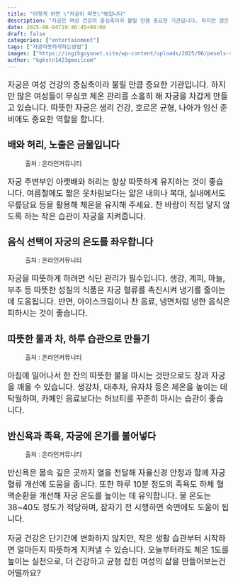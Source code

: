 ```yaml
---
title: "이렇게 하면 \"자궁이 따뜻\"해집니다"
description: "자궁은 여성 건강의 중심축이라 불릴 만큼 중요한 기관입니다. 하지만 많은 여성들이 무심코 체온 관리를 소홀히 해 자궁을 차갑게 만들고 있습니다. 따뜻한 자궁은 생리 건강, 호르몬 균형, 나아가 임신 준비에도 중요한 역할을 합니다."
date: 2025-06-04T19:46:45+09:00
draft: false
categories: ["entertainment"]
tags: ["자궁따뜻하게하는방법"]
images: ["https://ingihgoyonet.site/wp-content/uploads/2025/06/pexels-shkrabaanthony-4397265-669x1024.jpg", "https://ingihgoyonet.site/wp-content/uploads/2025/06/pexels-catscoming-750948-1-1024x683.jpg", "https://ingihgoyonet.site/wp-content/uploads/2025/06/pexels-cileklipalet-28882698-1024x683.jpg", "https://ingihgoyonet.site/wp-content/uploads/2025/06/pexels-gabby-k-6621188-683x1024.jpg"]
author: "kgkstn1423gmailcom"
---
```


<p style="font-size:18px">자궁은 여성 건강의 중심축이라 불릴 만큼 중요한 기관입니다. 하지만 많은 여성들이 무심코 체온 관리를 소홀히 해 자궁을 차갑게 만들고 있습니다. 따뜻한 자궁은 생리 건강, 호르몬 균형, 나아가 임신 준비에도 중요한 역할을 합니다.</p> <h2 >배와 허리, 노출은 금물입니다</h2> <figure ><img src="https://ingihgoyonet.site/wp-content/uploads/2025/06/pexels-shkrabaanthony-4397265-669x1024.jpg" alt="" style="aspect-ratio:16/9;object-fit:cover"/><figcaption >출처 : 온라인커뮤니티</figcaption></figure> <p style="font-size:18px">자궁 주변부인 아랫배와 허리는 항상 따뜻하게 유지하는 것이 좋습니다. 여름철에도 짧은 옷차림보다는 얇은 내의나 복대, 실내에서도 무릎담요 등을 활용해 체온을 유지해 주세요. 찬 바람이 직접 닿지 않도록 하는 작은 습관이 자궁을 지켜줍니다.</p> <h2 >음식 선택이 자궁의 온도를 좌우합니다</h2> <figure ><img src="https://ingihgoyonet.site/wp-content/uploads/2025/06/pexels-catscoming-750948-1-1024x683.jpg" alt="" style="aspect-ratio:16/9;object-fit:cover"/><figcaption >출처 : 온라인커뮤니티</figcaption></figure> <p style="font-size:18px">자궁을 따뜻하게 하려면 식단 관리가 필수입니다. 생강, 계피, 마늘, 부추 등 따뜻한 성질의 식품은 자궁 혈류를 촉진시켜 냉기를 줄이는 데 도움됩니다. 반면, 아이스크림이나 찬 음료, 냉면처럼 냉한 음식은 피하시는 것이 좋습니다.</p> <h2 >따뜻한 물과 차, 하루 습관으로 만들기</h2> <figure ><img src="https://ingihgoyonet.site/wp-content/uploads/2025/06/pexels-cileklipalet-28882698-1024x683.jpg" alt="" style="aspect-ratio:16/9;object-fit:cover"/><figcaption >출처 : 온라인커뮤니티</figcaption></figure> <p style="font-size:18px">아침에 일어나서 한 잔의 따뜻한 물을 마시는 것만으로도 장과 자궁을 깨울 수 있습니다. 생강차, 대추차, 유자차 등은 체온을 높이는 데 탁월하며, 카페인 음료보다는 허브티를 꾸준히 마시는 습관이 좋습니다.</p> <h2 >반신욕과 족욕, 자궁에 온기를 불어넣다</h2> <figure ><img src="https://ingihgoyonet.site/wp-content/uploads/2025/06/pexels-gabby-k-6621188-683x1024.jpg" alt="" style="aspect-ratio:16/9;object-fit:cover"/><figcaption >출처 : 온라인커뮤니티</figcaption></figure> <p style="font-size:18px">반신욕은 몸속 깊은 곳까지 열을 전달해 자율신경 안정과 함께 자궁 혈류 개선에 도움을 줍니다. 또한 하루 10분 정도의 족욕도 하체 혈액순환을 개선해 자궁 온도를 높이는 데 유익합니다. 물 온도는 38~40도 정도가 적당하며, 잠자기 전 시행하면 숙면에도 도움이 됩니다.</p> <p style="font-size:18px">자궁 건강은 단기간에 변화하지 않지만, 작은 생활 습관부터 시작하면 얼마든지 따뜻하게 지켜낼 수 있습니다. 오늘부터라도 체온 1도를 높이는 실천으로, 더 건강하고 균형 잡힌 여성의 삶을 만들어보는건 어떨까요?</p>